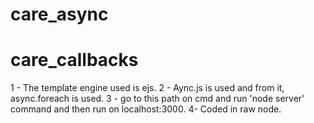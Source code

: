 # care_async

# care_callbacks

1 - The template engine used is ejs.
2 - Aync.js is used and from it, async.foreach is used.
3 - go to this path on cmd and run 'node server' command and then run on localhost:3000.
4- Coded in raw node.
